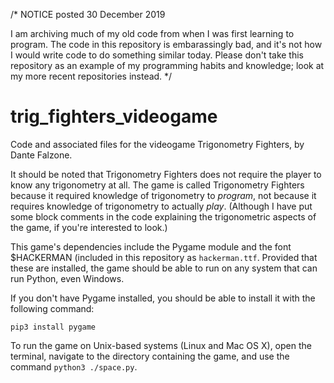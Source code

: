 /* NOTICE posted 30 December 2019

I am archiving much of my old code from when I was first learning to program. The code in this repository is embarassingly bad, and it's not how I would write code to do something similar today. Please don't take this repository as an example of my programming habits and knowledge; look at my more recent repositories instead. */


# trig_fighters_videogame
Code and associated files for the videogame Trigonometry Fighters, by Dante Falzone.

It should be noted that Trigonometry Fighters does not require the player to know any
trigonometry at all. The game is called Trigonometry Fighters because it required
knowledge of trigonometry to *program*, not because it requires knowledge of trigonometry
to actually *play*. (Although I have put some block comments in the code explaining the
trigonometric aspects of the game, if you're interested to look.)

This game's dependencies include the Pygame module and the font $HACKERMAN (included
in this repository as `hackerman.ttf`. Provided that these are installed, the game
should be able to run on any system that can run Python, even Windows.

If you don't have Pygame installed, you should be able to install it with the
following command:

  `pip3 install pygame`
  
 To run the game on Unix-based systems (Linux and Mac OS X), open the
 terminal, navigate to the directory containing the game, and use the
 command `python3 ./space.py`.
